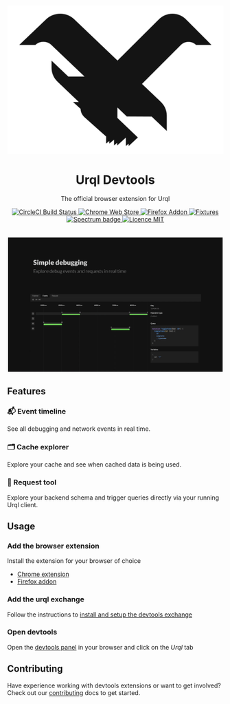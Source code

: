 <div align="center">
  <img alt="logo" src="https://raw.githubusercontent.com/FormidableLabs/urql-devtools/master/src/assets/icon.svg?sanitize=true" />
  <h1>Urql Devtools</h1>
  <p>The official browser extension for Urql</p>
  <a href="https://circleci.com/gh/FormidableLabs/workflows/urql-devtools">
    <img alt="CircleCI Build Status" src="https://badgen.net/circleci/github/FormidableLabs/urql-devtools?label=build" />
  </a>
  <a href="https://chrome.google.com/webstore/detail/urql-devtools/mcfphkbpmkbeofnkjehahlmidmceblmm">
    <img alt="Chrome Web Store" src="https://badgen.net/chrome-web-store/v/mcfphkbpmkbeofnkjehahlmidmceblmm" />
  </a>
  <a href="https://addons.mozilla.org/en-GB/firefox/addon/urql-devtools/">
    <img alt="Firefox Addon" src="https://badgen.net/amo/v/urql-devtools" />
  </a>
  <a href="https://urql-devtools.netlify.com/">
    <img alt="Fixtures" src="https://badgen.net/badge/fixtures/netlify/cyan" />
  </a>
  <a href="https://spectrum.chat/urql">
    <img alt="Spectrum badge" src="https://badgen.net/badge/chat/spectrum/purple" />
  </a>
  <a href="https://github.com/FormidableLabs/urql-devtools/blob/master/LICENSE">
    <img alt="Licence MIT" src="https://badgen.net/github/license/FormidableLabs/urql-devtools" />
  </a>
</div>

<br />
<br />

<div align="center">
  <img width="500" src="https://github.com/FormidableLabs/urql-devtools/raw/aef5570a698023ef01f355c2c802f93d7f2bf006/assets/preview.gif" />
</div>

## Features

### 📬 Event timeline

See all debugging and network events in real time.

### 🗂 Cache explorer

Explore your cache and see when cached data is being used.

### 🚀 Request tool

Explore your backend schema and trigger queries directly via your running Urql client.

## Usage

### Add the browser extension

Install the extension for your browser of choice

- [Chrome extension](https://chrome.google.com/webstore/detail/urql-devtools/mcfphkbpmkbeofnkjehahlmidmceblmm)
- [Firefox addon](https://addons.mozilla.org/en-GB/firefox/addon/urql-devtools)

### Add the urql exchange

Follow the instructions to [install and setup the devtools exchange](https://github.com/FormidableLabs/urql-devtools-exchange#usage)

### Open devtools

Open the [devtools panel](https://developers.google.com/web/tools/chrome-devtools/open) in your browser and click on the _Urql_ tab

## Contributing

Have experience working with devtools extensions or want to get involved? Check out our [contributing](./CONTRIBUTING.md) docs to get started.
